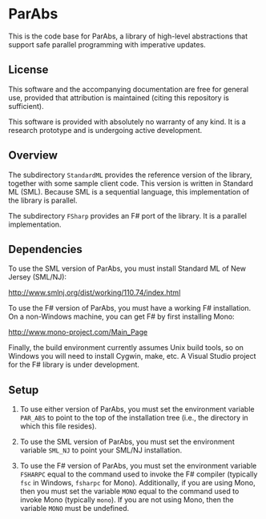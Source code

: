 ParAbs
======

This is the code base for ParAbs, a library of high-level abstractions
that support safe parallel programming with imperative updates.

License
-------

This software and the accompanying documentation are free for general
use, provided that attribution is maintained (citing this repository
is sufficient).

This software is provided with absolutely no warranty of any kind.  It
is a research prototype and is undergoing active development.

Overview
--------

The subdirectory `StandardML` provides the reference version of the
library, together with some sample client code.  This version is
written in Standard ML (SML).  Because SML is a sequential language,
this implementation of the library is parallel.

The subdirectory `FSharp` provides an F# port of the library.  It is a
parallel implementation.

Dependencies
------------

To use the SML version of ParAbs, you must install Standard ML of
New Jersey (SML/NJ):

http://www.smlnj.org/dist/working/110.74/index.html

To use the F# version of ParAbs, you must have a working F#
installation.  On a non-Windows machine, you can get F# by first
installing Mono:

http://www.mono-project.com/Main_Page

Finally, the build environment currently assumes Unix build tools, so
on Windows you will need to install Cygwin, make, etc. A Visual Studio
project for the F# library is under development.

Setup
-----

1. To use either version of ParAbs, you must set the environment
   variable `PAR_ABS` to point to the top of the installation tree
   (i.e., the directory in which this file resides).

2. To use the SML version of ParAbs, you must set the environment
   variable `SML_NJ` to point your SML/NJ installation.

3. To use the F# version of ParAbs, you must set the environment
   variable `FSHARPC` equal to the command used to invoke the F#
   compiler (typically `fsc` in Windows, `fsharpc` for Mono).
   Additionally, if you are using Mono, then you must set the variable
   `MONO` equal to the command used to invoke Mono (typically `mono`).
   If you are not using Mono, then the variable `MONO` must be
   undefined.
